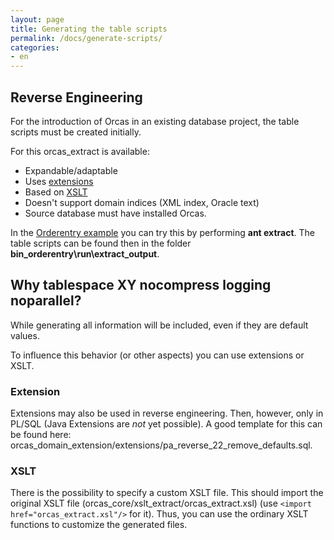 ```yaml
---
layout: page
title: Generating the table scripts
permalink: /docs/generate-scripts/
categories: 
- en
---
```


## Reverse Engineering

For the introduction of Orcas in an existing database project, the table scripts must be created initially.

For this orcas_extract is available:

- Expandable/adaptable
- Uses [extensions]({{site.baseurl}}/docs/extensions/)
- Based on [XSLT](http://www.w3schools.com/xsl/)
- Doesn't support domain indices (XML index, Oracle text)
- Source database must have installed Orcas.

In the [Orderentry example]({{site.baseurl}}/docs/examples/) you can try this by performing **ant extract**. The table scripts can be found then in the folder **bin_orderentry\run\extract_output**.

## Why tablespace XY nocompress logging noparallel?
While generating all information will be included, even if they are default values.

To influence this behavior (or other aspects) you can use extensions or XSLT.

### Extension
Extensions may also be used in reverse engineering. Then, however, only in PL/SQL (Java Extensions are *not* yet possible).
A good template for this can be found here:
orcas_domain_extension/extensions/pa_reverse_22_remove_defaults.sql.

### XSLT
There is the possibility to specify a custom XSLT file. This should import the original XSLT file (orcas_core/xslt_extract/orcas_extract.xsl) (use <code>&lt;import href="orcas_extract.xsl"/&gt;</code> for it). Thus, you can use the ordinary XSLT functions to customize the generated files.
